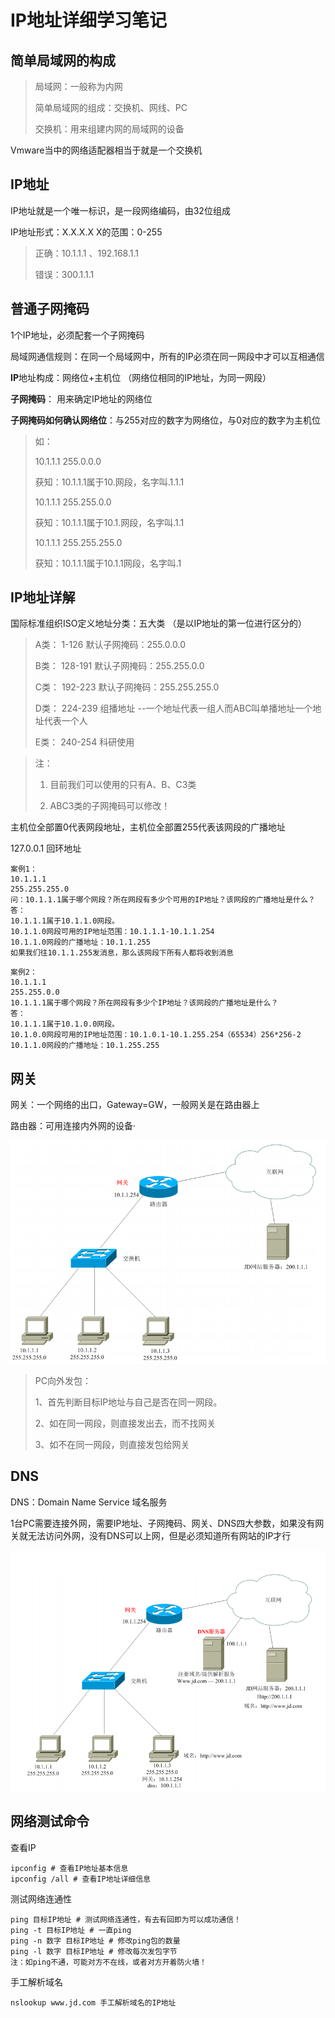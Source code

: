 # IP地址详细学习笔记

## 简单局域网的构成

> 局域网：一般称为内网
>
> 简单局域网的组成：交换机、网线、PC
>
> 交换机：用来组建内网的局域网的设备

Vmware当中的网络适配器相当于就是一个交换机

## IP地址

IP地址就是一个唯一标识，是一段网络编码，由32位组成

IP地址形式：X.X.X.X X的范围：0-255

> 正确：10.1.1.1 、192.168.1.1 
>
> 错误：300.1.1.1 

## 普通子网掩码

1个IP地址，必须配套一个子网掩码 

局域网通信规则：在同一个局域网中，所有的IP必须在同一网段中才可以互相通信

**IP**地址构成：网络位+主机位 （网络位相同的IP地址，为同一网段）

**子网掩码**： 用来确定IP地址的网络位

**子网掩码如何确认网络位**：与255对应的数字为网络位，与0对应的数字为主机位

> 如：
>
> 10.1.1.1 255.0.0.0 
>
> 获知：10.1.1.1属于10.网段，名字叫.1.1.1 
>
> 10.1.1.1 255.255.0.0 
>
> 获知：10.1.1.1属于10.1.网段，名字叫.1.1 
>
> 10.1.1.1 255.255.255.0 
>
> 获知：10.1.1.1属于10.1.1网段，名字叫.1

## IP地址详解

国际标准组织ISO定义地址分类：五大类 （是以IP地址的第一位进行区分的）

> A类： 1-126 默认子网掩码：255.0.0.0
>
> B类： 128-191 默认子网掩码：255.255.0.0
>
> C类： 192-223 默认子网掩码：255.255.255.0
>
> D类： 224-239 组播地址  --一个地址代表一组人而ABC叫单播地址一个地址代表一个人
>
> E类： 240-254 科研使用

> 注：
>
> 1. 目前我们可以使用的只有A、B、C3类 
>
> 2. ABC3类的子网掩码可以修改！

主机位全部置0代表网段地址，主机位全部置255代表该网段的广播地址

127.0.0.1 回环地址

```
案例1：
10.1.1.1
255.255.255.0
问：10.1.1.1属于哪个网段？所在网段有多少个可用的IP地址？该网段的广播地址是什么？
答：
10.1.1.1属于10.1.1.0网段。
10.1.1.0网段可用的IP地址范围：10.1.1.1-10.1.1.254
10.1.1.0网段的广播地址：10.1.1.255
如果我们往10.1.1.255发消息，那么该网段下所有人都将收到消息
```

```
案例2：
10.1.1.1
255.255.0.0
10.1.1.1属于哪个网段？所在网段有多少个IP地址？该网段的广播地址是什么？
答：
10.1.1.1属于10.1.0.0网段。
10.1.0.0网段可用的IP地址范围：10.1.0.1-10.1.255.254（65534）256*256-2
10.1.1.0网段的广播地址：10.1.255.255
```

## **网关**

网关：一个网络的出口，Gateway=GW，一般网关是在路由器上

路由器：可用连接内外网的设备·

![](pic/1.png)

> PC向外发包： 
>
> 1、首先判断目标IP地址与自己是否在同一网段。 
>
> 2、如在同一网段，则直接发出去，而不找网关 
>
> 3、如不在同一网段，则直接发包给网关

## DNS

DNS：Domain Name Service 域名服务

1台PC需要连接外网，需要IP地址、子网掩码、网关、DNS四大参数，如果没有网关就无法访问外网，没有DNS可以上网，但是必须知道所有网站的IP才行

![](pic/2.png)

## 网络测试命令

查看IP

```
ipconfig # 查看IP地址基本信息
ipconfig /all # 查看IP地址详细信息
```

测试网络连通性

```
ping 目标IP地址 # 测试网络连通性，有去有回即为可以成功通信！
ping -t 目标IP地址 # 一直ping
ping -n 数字 目标IP地址 # 修改ping包的数量
ping -l 数字 目标IP地址 # 修改每次发包字节
注：如ping不通，可能对方不在线，或者对方开着防火墙！
```

手工解析域名

```
nslookup www.jd.com 手工解析域名的IP地址
```

